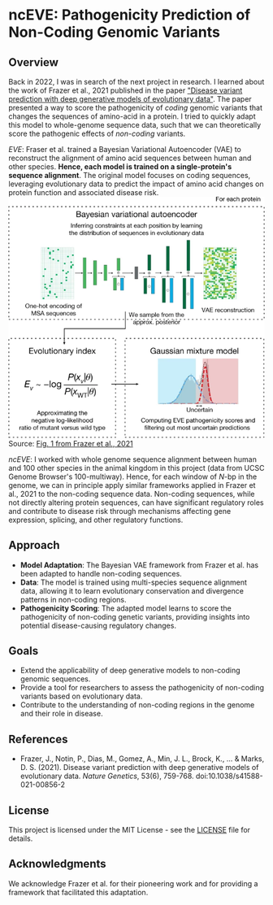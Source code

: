 
# ncEVE: Pathogenicity Prediction of Non-Coding Genomic Variants

## Overview

Back in 2022, I was in search of the next project in research. I learned about the work of Frazer et al., 2021 published in the paper ["Disease variant prediction with deep generative models of evolutionary data"](https://www.nature.com/articles/s41586-021-04043-8). The paper presented a way to score the pathogenicity of *coding* genomic variants that changes the sequences of amino-acid in a protein. I tried to quickly adapt this model to whole-genome sequence data, such that we can theoretically score the pathogenic effects of *non-coding* variants.


*EVE*: Fraser et al. trained a Bayesian Variational Autoencoder (VAE) to reconstruct the alignment of amino acid sequences between human and other species. **Hence, each model is trained on a single-protein's sequence alignment**. The original model focuses on coding sequences, leveraging evolutionary data to predict the impact of amino acid changes on protein function and associated disease risk.
![Figure 1: EVE framework, cited from Fig. 1 of Frazer et al., 2021](screenshots/EVE_fig1.png)
Source: [Fig. 1 from Frazer et al., 2021](https://www.nature.com/articles/s41586-021-04043-8/figures/1)

*ncEVE*: I worked with whole genome sequence alignment between human and 100 other species in the animal kingdom in this project (data from UCSC Genome Browser's 100-multiway). Hence, for each window of $N$-bp in the genome, we can in principle apply similar frameworks applied in Frazer et al., 2021 to the non-coding sequence data. Non-coding sequences, while not directly altering protein sequences, can have significant regulatory roles and contribute to disease risk through mechanisms affecting gene expression, splicing, and other regulatory functions.

## Approach

- **Model Adaptation**: The Bayesian VAE framework from Frazer et al. has been adapted to handle non-coding sequences.
- **Data**: The model is trained using multi-species sequence alignment data, allowing it to learn evolutionary conservation and divergence patterns in non-coding regions.
- **Pathogenicity Scoring**: The adapted model learns to score the pathogenicity of non-coding genetic variants, providing insights into potential disease-causing regulatory changes.

## Goals

- Extend the applicability of deep generative models to non-coding genomic sequences.
- Provide a tool for researchers to assess the pathogenicity of non-coding variants based on evolutionary data.
- Contribute to the understanding of non-coding regions in the genome and their role in disease.

## References

- Frazer, J., Notin, P., Dias, M., Gomez, A., Min, J. L., Brock, K., ... & Marks, D. S. (2021). Disease variant prediction with deep generative models of evolutionary data. *Nature Genetics*, 53(6), 759-768. doi:10.1038/s41588-021-00856-2

## License

This project is licensed under the MIT License - see the [LICENSE](LICENSE) file for details.

## Acknowledgments

We acknowledge Frazer et al. for their pioneering work and for providing a framework that facilitated this adaptation.
